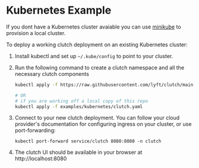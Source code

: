 Kubernetes Example
===

If you dont have a Kubernetes cluster avaiable you can use [minikube](https://minikube.sigs.k8s.io/docs/start/)
to provision a local cluster.

To deploy a working clutch deployment on an existing Kubernetes cluster:

1. Install kubectl and set up `~/.kube/config` to point to your cluster.
1. Run the following command to create a clutch namespace and all the necessary clutch components

    ```bash
    kubectl apply -f https://raw.githubusercontent.com/lyft/clutch/main/examples/kubernetes/clutch.yaml
    
    # OR
    # if you are working off a local copy of this repo
    kubectl apply -f examples/kubernetes/clutch.yaml
    ```
1. Connect to your new clutch deployment. You can follow your cloud provider's documentation for configuring ingress on your cluster, or use port-forwarding: 
    ```
    kubectl port-forward service/clutch 8080:8080 -n clutch
    ```
1. The clutch UI should be available in your browser at http://localhost:8080

